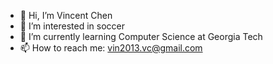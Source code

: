 - 👋 Hi, I’m Vincent Chen
- 👀 I’m interested in soccer
- 🌱 I’m currently learning Computer Science at Georgia Tech
- 📫 How to reach me: vin2013.vc@gmail.com

<!---
vincentchen5/vincentchen5 is a ✨ special ✨ repository because its `README.md` (this file) appears on your GitHub profile.
You can click the Preview link to take a look at your changes.
--->
